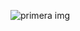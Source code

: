 ![primera img](https://www.rentingcolombia.com/hubfs/%28LCZ%29%20Localiza/%28LCZ%29%20Blog/Alquilar%20carro%20por%20di%CC%81as%20es%20lo%20mejor%20para%20ahorrar%20tiempo%20y%20dinero.jpg)
